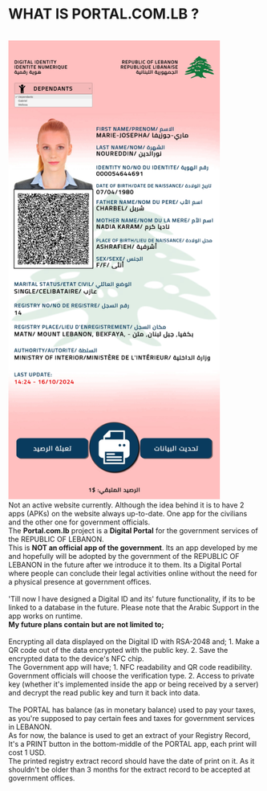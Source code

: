 # WHAT IS PORTAL.COM.LB ?
<br>
<img src="https://github.com/AliTarhini/Portal.com.lb/blob/main/Screenshot.jpg" width="421.875" height="914.0625"></img>
<br>
Not an active website currently. Although the idea behind it is to have 2 apps (APKs) on the website always up-to-date. One app for the civilians and the other one for government officials.
<br>
The <strong>Portal.com.lb</strong> project is a <strong>Digital Portal</strong> for the government services of the REPUBLIC OF LEBANON.
<br>
This is <strong>NOT an official app of the government</strong>. Its an app developed by me and hopefully will be adopted by the government of the REPUBLIC OF LEBANON in the future after we introduce it to them. Its a Digital Portal where people can conclude their legal activities online without the need for a physical presence at government offices.
<br>
<br>
'Till now I have designed a Digital ID and its' future functionality, if its to be linked to a database in the future.
Please note that the Arabic Support in the app works on runtime.
<br>
<strong>My future plans contain but are not limited to;</strong>
<br>
<br>
Encrypting all data displayed on the Digital ID with RSA-2048 and;
  1. Make a QR code out of the data encrypted with the public key.
  2. Save the encrypted data to the device's NFC chip.
<br>
The Government app will have;
  1. NFC readability and QR code readibility. Government officials will choose the verification type.
  2. Access to private key (whether it's implemented inside the app or being received by a server) and decrypt the read public key and turn it back into data.
<br>
<br>
The PORTAL has balance (as in monetary balance) used to pay your taxes, as you're supposed to pay certain fees and taxes for government services in LEBANON.
<br>
As for now, the balance is used to get an extract of your Registry Record, It's a PRINT button in the bottom-middle of the PORTAL app, each print will cost 1 USD.
<br>
The printed registry extract record should have the date of print on it. As it shouldn't be older than 3 months for the extract record to be accepted at government offices.
